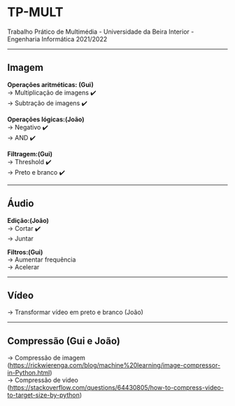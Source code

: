 # TP-MULT
Trabalho Prático de Multimédia - Universidade da Beira Interior - Engenharia Informática 2021/2022
***
## Imagem

**Operações aritméticas: (Gui)**   
-> Multiplicação de imagens :heavy_check_mark:  
-> Subtração de imagens :heavy_check_mark:  

**Operações lógicas:(João)**  
-> Negativo :heavy_check_mark:  
-> AND :heavy_check_mark:

**Filtragem:(Gui)**  
-> Threshold :heavy_check_mark:  
-> Preto e branco :heavy_check_mark:  
***
## Áudio

**Edição:(João)**   
-> Cortar :heavy_check_mark:  
-> Juntar  

**Filtros:(Gui)**   
-> Aumentar frequência  
-> Acelerar 
***
## Vídeo 
-> Transformar vídeo em preto e branco (João)
***
## Compressão (Gui e João)
-> Compressão de imagem (https://rickwierenga.com/blog/machine%20learning/image-compressor-in-Python.html)    
-> Compressão de video (https://stackoverflow.com/questions/64430805/how-to-compress-video-to-target-size-by-python)    
  
